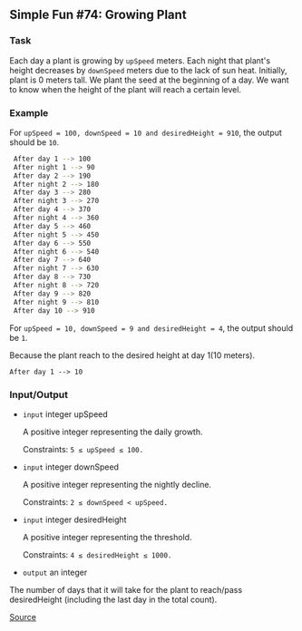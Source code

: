 ## Simple Fun #74: Growing Plant

### Task

Each day a plant is growing by `upSpeed` meters. Each night that plant's height decreases by `downSpeed` meters due to the lack of sun heat. Initially, plant is 0 meters tall. We plant the seed at the beginning of a day. We want to know when the height of the plant will reach a certain level.

### Example

For `upSpeed = 100, downSpeed = 10 and desiredHeight = 910`, the output should be `10`.

```bash
 After day 1 --> 100
 After night 1 --> 90
 After day 2 --> 190
 After night 2 --> 180
 After day 3 --> 280
 After night 3 --> 270
 After day 4 --> 370
 After night 4 --> 360
 After day 5 --> 460
 After night 5 --> 450
 After day 6 --> 550
 After night 6 --> 540
 After day 7 --> 640
 After night 7 --> 630
 After day 8 --> 730
 After night 8 --> 720
 After day 9 --> 820
 After night 9 --> 810
 After day 10 --> 910 
 ```
 
For `upSpeed = 10, downSpeed = 9 and desiredHeight = 4`, the output should be `1`.

Because the plant reach to the desired height at day 1(10 meters).

`After day 1 --> 10`

### Input/Output

- `input` integer upSpeed

    A positive integer representing the daily growth.

    Constraints: `5 ≤ upSpeed ≤ 100.`

- `input` integer downSpeed

    A positive integer representing the nightly decline.

    Constraints: `2 ≤ downSpeed < upSpeed.`

- `input` integer desiredHeight

    A positive integer representing the threshold.

    Constraints: `4 ≤ desiredHeight ≤ 1000.`

- `output` an integer

The number of days that it will take for the plant to reach/pass desiredHeight (including the last day in the total count).

[Source](https://www.codewars.com/kata/58941fec8afa3618c9000184/train/python)
